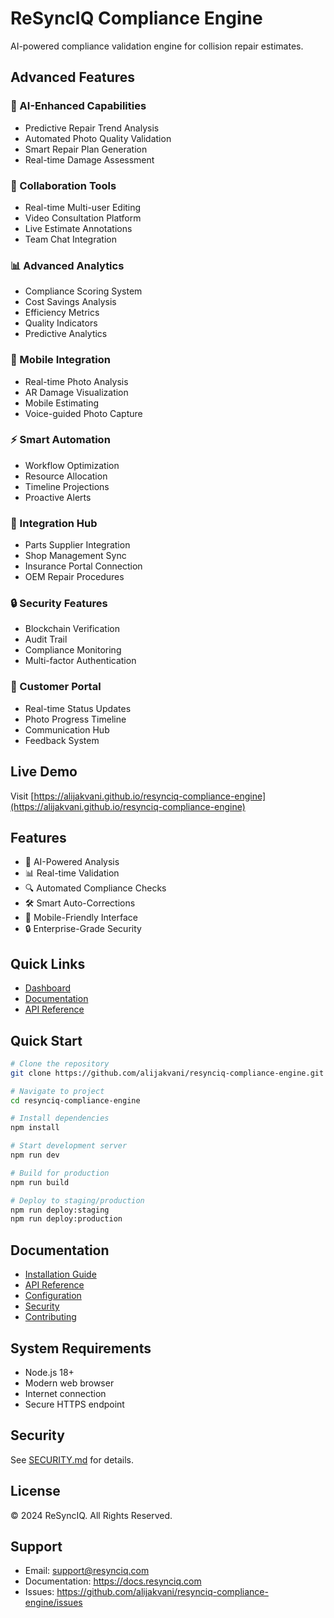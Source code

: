 # ReSyncIQ Compliance Engine

AI-powered compliance validation engine for collision repair estimates.

## Advanced Features

### 🧠 AI-Enhanced Capabilities
- Predictive Repair Trend Analysis
- Automated Photo Quality Validation
- Smart Repair Plan Generation
- Real-time Damage Assessment

### 🤝 Collaboration Tools
- Real-time Multi-user Editing
- Video Consultation Platform
- Live Estimate Annotations
- Team Chat Integration

### 📊 Advanced Analytics
- Compliance Scoring System
- Cost Savings Analysis
- Efficiency Metrics
- Quality Indicators
- Predictive Analytics

### 📱 Mobile Integration
- Real-time Photo Analysis
- AR Damage Visualization
- Mobile Estimating
- Voice-guided Photo Capture

### ⚡ Smart Automation
- Workflow Optimization
- Resource Allocation
- Timeline Projections
- Proactive Alerts

### 🔌 Integration Hub
- Parts Supplier Integration
- Shop Management Sync
- Insurance Portal Connection
- OEM Repair Procedures

### 🔒 Security Features
- Blockchain Verification
- Audit Trail
- Compliance Monitoring
- Multi-factor Authentication

### 👥 Customer Portal
- Real-time Status Updates
- Photo Progress Timeline
- Communication Hub
- Feedback System

## Live Demo
Visit [https://alijakvani.github.io/resynciq-compliance-engine](https://alijakvani.github.io/resynciq-compliance-engine)

## Features
- 🤖 AI-Powered Analysis
- 📊 Real-time Validation
- 🔍 Automated Compliance Checks
- 🛠️ Smart Auto-Corrections
- 📱 Mobile-Friendly Interface
- 🔒 Enterprise-Grade Security

## Quick Links
- [Dashboard](https://alijakvani.github.io/resynciq-compliance-engine/dashboard)
- [Documentation](https://alijakvani.github.io/resynciq-compliance-engine/docs)
- [API Reference](https://alijakvani.github.io/resynciq-compliance-engine/api)

## Quick Start

```bash
# Clone the repository
git clone https://github.com/alijakvani/resynciq-compliance-engine.git

# Navigate to project
cd resynciq-compliance-engine

# Install dependencies
npm install

# Start development server
npm run dev

# Build for production
npm run build

# Deploy to staging/production
npm run deploy:staging
npm run deploy:production
```

## Documentation

- [Installation Guide](docs/installation.md)
- [API Reference](docs/api.md)
- [Configuration](docs/configuration.md)
- [Security](docs/security.md)
- [Contributing](docs/contributing.md)

## System Requirements

- Node.js 18+
- Modern web browser
- Internet connection
- Secure HTTPS endpoint

## Security
See [SECURITY.md](SECURITY.md) for details.

## License
© 2024 ReSyncIQ. All Rights Reserved.

## Support

- Email: support@resynciq.com
- Documentation: https://docs.resynciq.com
- Issues: https://github.com/alijakvani/resynciq-compliance-engine/issues
